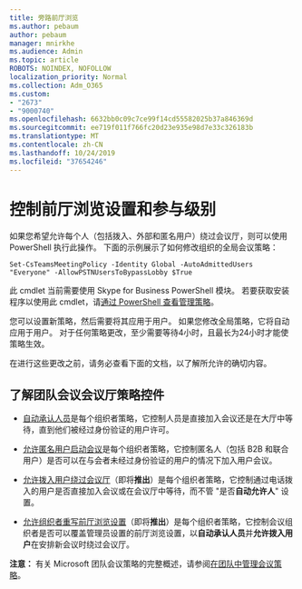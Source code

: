 ```yaml
---
title: 旁路前厅浏览
ms.author: pebaum
author: pebaum
manager: mnirkhe
ms.audience: Admin
ms.topic: article
ROBOTS: NOINDEX, NOFOLLOW
localization_priority: Normal
ms.collection: Adm_O365
ms.custom:
- "2673"
- "9000740"
ms.openlocfilehash: 6632bb0c09c7ce99f14cd55582025b37a846369d
ms.sourcegitcommit: ee719f011f766fc20d23e935e98d7e33c326183b
ms.translationtype: MT
ms.contentlocale: zh-CN
ms.lasthandoff: 10/24/2019
ms.locfileid: "37654246"
---
```

# <a name="control-lobby-settings-and-level-of-participation"></a>控制前厅浏览设置和参与级别

如果您希望允许每个人（包括拨入、外部和匿名用户）绕过会议厅，则可以使用 PowerShell 执行此操作。 下面的示例展示了如何修改组织的全局会议策略：

`Set-CsTeamsMeetingPolicy -Identity Global -AutoAdmittedUsers "Everyone" -AllowPSTNUsersToBypassLobby $True`

此 cmdlet 当前需要使用 Skype for Business PowerShell 模块。 若要获取安装程序以使用此 cmdlet，请[通过 PowerShell 查看管理策略](https://docs.microsoft.com/en-us/microsoftteams/teams-powershell-overview#managing-policies-via-powershell)。

您可以设置新策略，然后需要将其应用于用户。 如果您修改全局策略，它将自动应用于用户。 对于任何策略更改，至少需要等待4小时，且最长为24小时才能使策略生效。

在进行这些更改之前，请务必查看下面的文档，以了解所允许的确切内容。

## <a name="understanding-teams-meeting-lobby-policy-controls"></a>了解团队会议会议厅策略控件

- [自动承认人员](https://docs.microsoft.com/microsoftteams/meeting-policies-in-teams#automatically-admit-people)是每个组织者策略，它控制人员是直接加入会议还是在大厅中等待，直到他们被经过身份验证的用户许可。

- [允许匿名用户启动会议](https://docs.microsoft.com/microsoftteams/meeting-policies-in-teams#allow-anonymous-people-to-start-a-meeting)是每个组织者策略，它控制匿名人（包括 B2B 和联合用户）是否可以在与会者未经过身份验证的用户的情况下加入用户会议。

- [允许拨入用户绕过会议厅](https://docs.microsoft.com/en-us/microsoftteams/meeting-policies-in-teams#allow-dial-in-users-to-bypass-the-lobby-coming-soon)（即将**推出**）是每个组织者策略，它控制通过电话拨入的用户是否直接加入会议或在会议厅中等待，而不管 "是否**自动允许人**" 设置。

- [允许组织者重写前厅浏览设置](https://docs.microsoft.com/microsoftteams/meeting-policies-in-teams#allow-organizers-to-override-lobby-settings-coming-soon)（即将**推出**）是每个组织者策略，它控制会议组织者是否可以覆盖管理员设置的前厅浏览设置，以**自动承认人员**并**允许拨入用户**在安排新会议时绕过会议厅。

**注意：** 有关 Microsoft 团队会议策略的完整概述，请参阅[在团队中管理会议策略](https://docs.microsoft.com/en-us/microsoftteams/meeting-policies-in-teams)。
